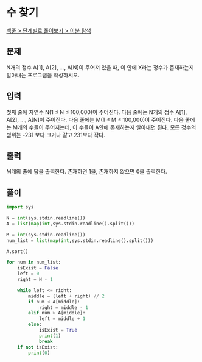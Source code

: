 # 수 찾기

[백준 > 단계별로 풀어보기 > 이분 탐색](https://www.acmicpc.net/problem/1920)

## 문제

N개의 정수 A[1], A[2], …, A[N]이 주어져 있을 때, 이 안에 X라는 정수가 존재하는지 알아내는 프로그램을 작성하시오.

## 입력

첫째 줄에 자연수 N(1 ≤ N ≤ 100,000)이 주어진다. 다음 줄에는 N개의 정수 A[1], A[2], …, A[N]이 주어진다. 다음 줄에는 M(1 ≤ M ≤ 100,000)이 주어진다. 다음 줄에는 M개의 수들이 주어지는데, 이 수들이 A안에 존재하는지 알아내면 된다. 모든 정수의 범위는 -231 보다 크거나 같고 231보다 작다.

## 출력

M개의 줄에 답을 출력한다. 존재하면 1을, 존재하지 않으면 0을 출력한다.

## 풀이

```python
import sys

N = int(sys.stdin.readline())
A = list(map(int,sys.stdin.readline().split()))

M = int(sys.stdin.readline())
num_list = list(map(int,sys.stdin.readline().split()))

A.sort()

for num in num_list:
    isExist = False
    left = 0
    right = N - 1

    while left <= right:
        middle = (left + right) // 2
        if num < A[middle]:
            right = middle - 1
        elif num > A[middle]:
            left = middle + 1
        else:
            isExist = True
            print(1)
            break
    if not isExist:
        print(0)

```
